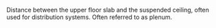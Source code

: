 Distance between the upper floor slab and the suspended ceiling, often used for distribution systems. Often referred to as plenum.